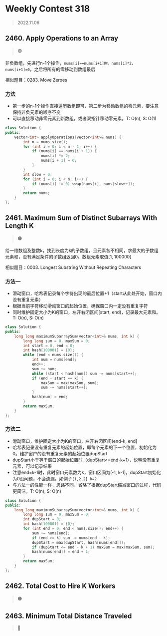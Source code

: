 # Weekly Contest 318
> 2022.11.06

## 2460. Apply Operations to an Array

> :green_circle:

非负数组，先进行n-1个操作，`nums[i]==nums[i+1]时，nums[i]*2，nums[i+1]=0`，之后将所有的零移动到数组最后

相似题目：0283. Move Zeroes

### 方法

- 第一步的n-1个操作直接遍历数组即可，第二步为移动数组的零元素，要注意保持非负元素的顺序不变
- 可以直接移动非零元素到新数组，或者双指针移动零元素。T: O(n), S: O(1)

```cpp
class Solution {
public:
    vector<int> applyOperations(vector<int>& nums) {
        int n = nums.size();
        for (int i = 0; i < n - 1; i++) {
            if (nums[i] == nums[i + 1]) {
                nums[i] *= 2;
                nums[i + 1] = 0;
            }
        }
        int slow = 0;
        for (int i = 0; i < n; i++) {
            if (nums[i] != 0) swap(nums[i], nums[slow++]);
        }
        return nums;
    }
};
```

## 2461. Maximum Sum of Distinct Subarrays With Length K

> :orange_circle:

给一维数组及整数k，找到长度为k的子数组，且元素各不相同，求最大的子数组元素和，没有满足条件的子数组返回0。数组元素取值[1, 100000]

相似题目：0003. Longest Substring Without Repeating Characters
### 方法一

- 滑动窗口，哈希表记录每个字符出现的最后位置+1（start从此处开始，窗口内没有重复元素）
- 根据当前字符移动滑动窗口的起始位置，确保窗口内一定没有重复字符
- 同时维护固定大小为K的窗口，左开右闭区间[start, end)，记录最大元素和。T: O(n), S: O(n)

```cpp
class Solution {
public:
    long long maximumSubarraySum(vector<int>& nums, int k) {
        long long sum = 0, maxSum = 0;
        int start = 0, end = 0;
        int hash[100001] = {0};
        while (end < nums.size()) {
            int num = nums[end];
            end++;
            sum += num;
            while (start < hash[num]) sum -= nums[start++];
            if (end - start == k) {
                maxSum = max(maxSum, sum);
                sum -= nums[start++];
            }
            hash[num] = end;
        }
        return maxSum;
    }
};
```

### 方法二

- 滑动窗口，维护固定大小为K的窗口，左开右闭区间(end-k, end]
- 哈希表记录没有重复元素的起始位置，即每个元素的下一个位置，初始化为0。维护窗户的没有重复元素的起始位置dupStart
- dupStart小于等于窗口的起始位置时（dupStart<=end-k+1），说明没有重复元素，可以记录结果
- 注意end=k-1时，此时窗口元素数为k，窗口区间为(-1, k-1]，dupStart初始化为0没问题，不会遗漏。如例子`[1,2,2] k=2`
- 与方法一的性能一样，思路不同，省略了根据dupStart缩减窗口的过程，代码更简洁。T: O(n), S: O(n)

```cpp
class Solution {
public:
    long long maximumSubarraySum(vector<int>& nums, int k) {
        long long sum = 0, maxSum = 0;
        int dupStart = 0;
        int hash[100001] = {0};
        for (int end = 0; end < nums.size(); end++) {
            sum += nums[end];
            if (end >= k) sum -= nums[end - k];
            dupStart = max(dupStart, hash[nums[end]]);
            if (dupStart <= end - k + 1) maxSum = max(maxSum, sum);
            hash[nums[end]] = end + 1;
        }
        return maxSum;
    }
};
```

## 2462. Total Cost to Hire K Workers

>  :orange_circle:

## 2463. Minimum Total Distance Traveled

> :red_circle:
